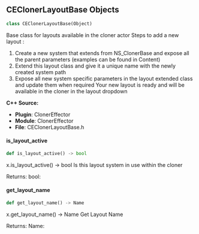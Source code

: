 ## CEClonerLayoutBase Objects

```python
class CEClonerLayoutBase(Object)
```

Base class for layouts available in the cloner actor
Steps to add a new layout :
1. Create a new system that extends from NS_ClonerBase and expose all the parent parameters (examples can be found in Content)
2. Extend this layout class and give it a unique name with the newly created system path
3. Expose all new system specific parameters in the layout extended class and update them when required
Your new layout is ready and will be available in the cloner in the layout dropdown

**C++ Source:**

- **Plugin**: ClonerEffector
- **Module**: ClonerEffector
- **File**: CEClonerLayoutBase.h

<a id="unreal.CEClonerLayoutBase.is_layout_active"></a>

#### is_layout_active

```python
def is_layout_active() -> bool
```

x.is_layout_active() -> bool
Is this layout system in use within the cloner

Returns:
    bool:

<a id="unreal.CEClonerLayoutBase.get_layout_name"></a>

#### get_layout_name

```python
def get_layout_name() -> Name
```

x.get_layout_name() -> Name
Get Layout Name

Returns:
    Name:

<a id="unreal.AvaClonerLayoutBase"></a>